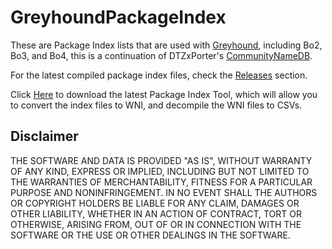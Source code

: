 # GreyhoundPackageIndex

These are Package Index lists that are used with [Greyhound](https://github.com/Scobalula/Greyhound), including Bo2, Bo3, and Bo4, this is a continuation of DTZxPorter's [CommunityNameDB](https://github.com/dtzxporter/CommunityNameDB/blob/master/spec.md).

For the latest compiled package index files, check the [Releases](https://github.com/Scobalula/GreyhoundPackageIndex/releases) section.

Click [Here](https://github.com/Scobalula/GreyhoundPackageIndex/raw/master/PackageIndexTool/PackageIndexTool.exe) to download the latest Package Index Tool, which will allow you to convert the index files to WNI, and decompile the WNI files to CSVs.

## Disclaimer

THE SOFTWARE AND DATA IS PROVIDED "AS IS", WITHOUT WARRANTY OF ANY KIND, EXPRESS OR
IMPLIED, INCLUDING BUT NOT LIMITED TO THE WARRANTIES OF MERCHANTABILITY,
FITNESS FOR A PARTICULAR PURPOSE AND NONINFRINGEMENT. IN NO EVENT SHALL THE
AUTHORS OR COPYRIGHT HOLDERS BE LIABLE FOR ANY CLAIM, DAMAGES OR OTHER
LIABILITY, WHETHER IN AN ACTION OF CONTRACT, TORT OR OTHERWISE, ARISING FROM,
OUT OF OR IN CONNECTION WITH THE SOFTWARE OR THE USE OR OTHER DEALINGS IN THE
SOFTWARE.

